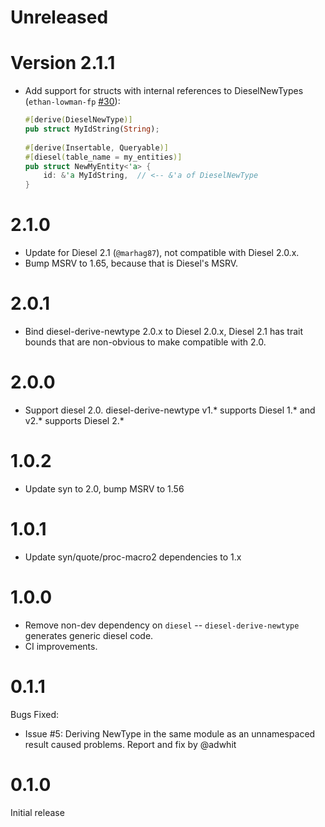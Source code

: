 # Unreleased

# Version 2.1.1

* Add support for structs with internal references to DieselNewTypes (`ethan-lowman-fp` [#30](https://github.com/quodlibetor/diesel-derive-newtype/pull/30)):

  ```rust
  #[derive(DieselNewType)]
  pub struct MyIdString(String); 
 
  #[derive(Insertable, Queryable)]
  #[diesel(table_name = my_entities)]
  pub struct NewMyEntity<'a> {
      id: &'a MyIdString,  // <-- &'a of DieselNewType
  }
  ```

# 2.1.0

* Update for Diesel 2.1 (`@marhag87`), not compatible with Diesel 2.0.x.
* Bump MSRV to 1.65, because that is Diesel's MSRV.

# 2.0.1

* Bind diesel-derive-newtype 2.0.x to Diesel 2.0.x, Diesel 2.1 has trait bounds that are
  non-obvious to make compatible with 2.0.

# 2.0.0

* Support diesel 2.0. diesel-derive-newtype v1.* supports Diesel 1.* and v2.* supports Diesel 2.*

# 1.0.2

* Update syn to 2.0, bump MSRV to 1.56

# 1.0.1

* Update syn/quote/proc-macro2 dependencies to 1.x

# 1.0.0

* Remove non-dev dependency on `diesel` -- `diesel-derive-newtype` generates generic diesel code.
* CI improvements.

# 0.1.1

Bugs Fixed:

* Issue #5: Deriving NewType in the same module as an unnamespaced result
  caused problems. Report and fix by @adwhit


# 0.1.0

Initial release
